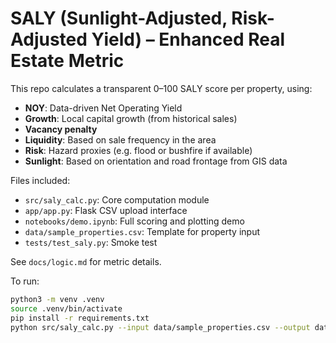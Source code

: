 # SALY (Sunlight-Adjusted, Risk-Adjusted Yield) – Enhanced Real Estate Metric

This repo calculates a transparent 0–100 SALY score per property, using:
- **NOY**: Data-driven Net Operating Yield
- **Growth**: Local capital growth (from historical sales)
- **Vacancy penalty**
- **Liquidity**: Based on sale frequency in the area
- **Risk**: Hazard proxies (e.g. flood or bushfire if available)
- **Sunlight**: Based on orientation and road frontage from GIS data

Files included:
- `src/saly_calc.py`: Core computation module
- `app/app.py`: Flask CSV upload interface
- `notebooks/demo.ipynb`: Full scoring and plotting demo
- `data/sample_properties.csv`: Template for property input
- `tests/test_saly.py`: Smoke test

See `docs/logic.md` for metric details.

To run:
```bash
python3 -m venv .venv
source .venv/bin/activate
pip install -r requirements.txt
python src/saly_calc.py --input data/sample_properties.csv --output data/saly_scores.csv
```
